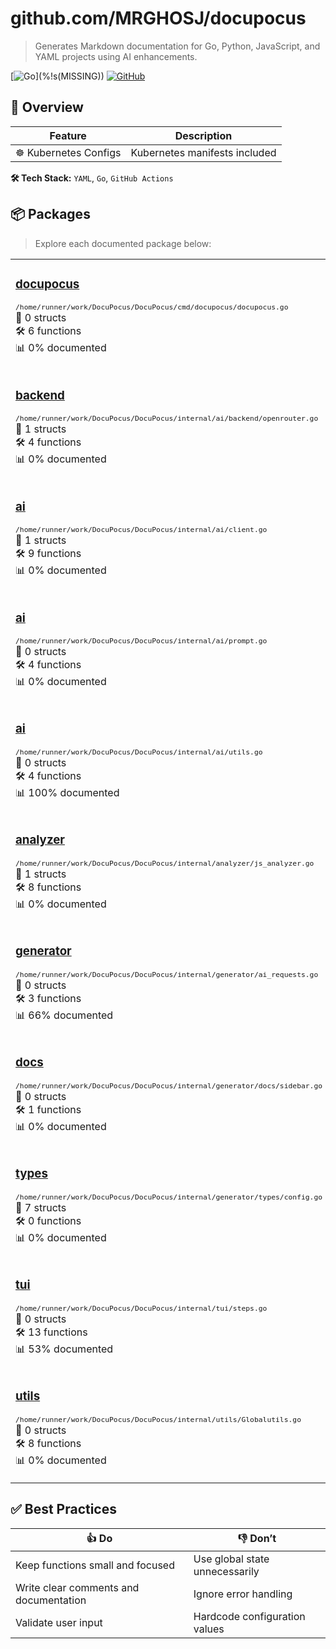 # github.com/MRGHOSJ/docupocus

> Generates Markdown documentation for Go, Python, JavaScript, and YAML projects using AI enhancements.

[![Go](https://img.shields.io/badge/Go-%!E(string=https://github.com/MRGHOSJ/DocuPocus)2%!D(string=https://github.com/MRGHOSJ/DocuPocus)%!A(MISSING)4%!E(MISSING)F%!B(MISSING)8%!F(MISSING)-blue)](%!s(MISSING)) [![GitHub](https://img.shields.io/badge/GitHub-Repository-lightgrey)](%!s(MISSING))

## 🧭 Overview

| Feature | Description |
|---------|-------------|
| ☸️ Kubernetes Configs | Kubernetes manifests included |

**🛠 Tech Stack:** `YAML`, `Go`, `GitHub Actions`

## 📦 Packages

> Explore each documented package below:

<table>
<tr>
<td valign="top" width="33%">

### [docupocus](docupocus/README.md)
<small>`/home/runner/work/DocuPocus/DocuPocus/cmd/docupocus/docupocus.go`</small><br/>
📘 0 structs<br/>
🛠 6 functions<br/>
📊 0% documented
</td>
<td valign="top" width="33%">

### [backend](backend/README.md)
<small>`/home/runner/work/DocuPocus/DocuPocus/internal/ai/backend/backend.go`</small><br/>
📘 1 structs<br/>
🛠 0 functions<br/>
📊 0% documented
</td>
<td valign="top" width="33%">

### [backend](backend/README.md)
<small>`/home/runner/work/DocuPocus/DocuPocus/internal/ai/backend/ollama.go`</small><br/>
📘 1 structs<br/>
🛠 3 functions<br/>
📊 0% documented
</td>
</tr>
<tr>
<td valign="top" width="33%">

### [backend](backend/README.md)
<small>`/home/runner/work/DocuPocus/DocuPocus/internal/ai/backend/openrouter.go`</small><br/>
📘 1 structs<br/>
🛠 4 functions<br/>
📊 0% documented
</td>
<td valign="top" width="33%">

### [ai](ai/README.md)
<small>`/home/runner/work/DocuPocus/DocuPocus/internal/ai/batching.go`</small><br/>
📘 0 structs<br/>
🛠 7 functions<br/>
📊 0% documented
</td>
<td valign="top" width="33%">

### [cache](cache/README.md)
<small>`/home/runner/work/DocuPocus/DocuPocus/internal/ai/cache/cache.go`</small><br/>
📘 2 structs<br/>
🛠 7 functions<br/>
📊 22% documented
</td>
</tr>
<tr>
<td valign="top" width="33%">

### [ai](ai/README.md)
<small>`/home/runner/work/DocuPocus/DocuPocus/internal/ai/client.go`</small><br/>
📘 1 structs<br/>
🛠 9 functions<br/>
📊 0% documented
</td>
<td valign="top" width="33%">

### [ai](ai/README.md)
<small>`/home/runner/work/DocuPocus/DocuPocus/internal/ai/logger.go`</small><br/>
📘 1 structs<br/>
🛠 4 functions<br/>
📊 0% documented
</td>
<td valign="top" width="33%">

### [ai](ai/README.md)
<small>`/home/runner/work/DocuPocus/DocuPocus/internal/ai/parser.go`</small><br/>
📘 0 structs<br/>
🛠 2 functions<br/>
📊 0% documented
</td>
</tr>
<tr>
<td valign="top" width="33%">

### [ai](ai/README.md)
<small>`/home/runner/work/DocuPocus/DocuPocus/internal/ai/prompt.go`</small><br/>
📘 0 structs<br/>
🛠 4 functions<br/>
📊 0% documented
</td>
<td valign="top" width="33%">

### [ai](ai/README.md)
<small>`/home/runner/work/DocuPocus/DocuPocus/internal/ai/token.go`</small><br/>
📘 0 structs<br/>
🛠 4 functions<br/>
📊 75% documented
</td>
<td valign="top" width="33%">

### [types](types/README.md)
<small>`/home/runner/work/DocuPocus/DocuPocus/internal/ai/types/documentation.go`</small><br/>
📘 4 structs<br/>
🛠 0 functions<br/>
📊 50% documented
</td>
</tr>
<tr>
<td valign="top" width="33%">

### [ai](ai/README.md)
<small>`/home/runner/work/DocuPocus/DocuPocus/internal/ai/utils.go`</small><br/>
📘 0 structs<br/>
🛠 4 functions<br/>
📊 100% documented
</td>
<td valign="top" width="33%">

### [analyzer](analyzer/README.md)
<small>`/home/runner/work/DocuPocus/DocuPocus/internal/analyzer/analyzer.go`</small><br/>
📘 7 structs<br/>
🛠 4 functions<br/>
📊 9% documented
</td>
<td valign="top" width="33%">

### [analyzer](analyzer/README.md)
<small>`/home/runner/work/DocuPocus/DocuPocus/internal/analyzer/go_analyzer.go`</small><br/>
📘 1 structs<br/>
🛠 6 functions<br/>
📊 28% documented
</td>
</tr>
<tr>
<td valign="top" width="33%">

### [analyzer](analyzer/README.md)
<small>`/home/runner/work/DocuPocus/DocuPocus/internal/analyzer/js_analyzer.go`</small><br/>
📘 1 structs<br/>
🛠 8 functions<br/>
📊 0% documented
</td>
<td valign="top" width="33%">

### [analyzer](analyzer/README.md)
<small>`/home/runner/work/DocuPocus/DocuPocus/internal/analyzer/python_analyzer.go`</small><br/>
📘 1 structs<br/>
🛠 7 functions<br/>
📊 12% documented
</td>
<td valign="top" width="33%">

### [analyzer](analyzer/README.md)
<small>`/home/runner/work/DocuPocus/DocuPocus/internal/analyzer/yaml_analyzer.go`</small><br/>
📘 1 structs<br/>
🛠 25 functions<br/>
📊 3% documented
</td>
</tr>
<tr>
<td valign="top" width="33%">

### [generator](generator/README.md)
<small>`/home/runner/work/DocuPocus/DocuPocus/internal/generator/ai_requests.go`</small><br/>
📘 0 structs<br/>
🛠 3 functions<br/>
📊 66% documented
</td>
<td valign="top" width="33%">

### [docs](docs/README.md)
<small>`/home/runner/work/DocuPocus/DocuPocus/internal/generator/docs/code.go`</small><br/>
📘 0 structs<br/>
🛠 5 functions<br/>
📊 20% documented
</td>
<td valign="top" width="33%">

### [docs](docs/README.md)
<small>`/home/runner/work/DocuPocus/DocuPocus/internal/generator/docs/readme.go`</small><br/>
📘 0 structs<br/>
🛠 1 functions<br/>
📊 0% documented
</td>
</tr>
<tr>
<td valign="top" width="33%">

### [docs](docs/README.md)
<small>`/home/runner/work/DocuPocus/DocuPocus/internal/generator/docs/sidebar.go`</small><br/>
📘 0 structs<br/>
🛠 1 functions<br/>
📊 0% documented
</td>
<td valign="top" width="33%">

### [docs](docs/README.md)
<small>`/home/runner/work/DocuPocus/DocuPocus/internal/generator/docs/yaml.go`</small><br/>
📘 0 structs<br/>
🛠 2 functions<br/>
📊 0% documented
</td>
<td valign="top" width="33%">

### [generator](generator/README.md)
<small>`/home/runner/work/DocuPocus/DocuPocus/internal/generator/generator.go`</small><br/>
📘 0 structs<br/>
🛠 5 functions<br/>
📊 0% documented
</td>
</tr>
<tr>
<td valign="top" width="33%">

### [types](types/README.md)
<small>`/home/runner/work/DocuPocus/DocuPocus/internal/generator/types/config.go`</small><br/>
📘 7 structs<br/>
🛠 0 functions<br/>
📊 0% documented
</td>
<td valign="top" width="33%">

### [utils](utils/README.md)
<small>`/home/runner/work/DocuPocus/DocuPocus/internal/generator/utils/utils.go`</small><br/>
📘 0 structs<br/>
🛠 5 functions<br/>
📊 20% documented
</td>
<td valign="top" width="33%">

### [tui](tui/README.md)
<small>`/home/runner/work/DocuPocus/DocuPocus/internal/tui/model.go`</small><br/>
📘 1 structs<br/>
🛠 1 functions<br/>
📊 0% documented
</td>
</tr>
<tr>
<td valign="top" width="33%">

### [tui](tui/README.md)
<small>`/home/runner/work/DocuPocus/DocuPocus/internal/tui/steps.go`</small><br/>
📘 0 structs<br/>
🛠 13 functions<br/>
📊 53% documented
</td>
<td valign="top" width="33%">

### [tui](tui/README.md)
<small>`/home/runner/work/DocuPocus/DocuPocus/internal/tui/styles.go`</small><br/>
📘 0 structs<br/>
🛠 0 functions<br/>
📊 100% documented
</td>
<td valign="top" width="33%">

### [tui](tui/README.md)
<small>`/home/runner/work/DocuPocus/DocuPocus/internal/tui/wizard.go`</small><br/>
📘 0 structs<br/>
🛠 4 functions<br/>
📊 0% documented
</td>
</tr>
<tr>
<td valign="top" width="33%">

### [utils](utils/README.md)
<small>`/home/runner/work/DocuPocus/DocuPocus/internal/utils/Globalutils.go`</small><br/>
📘 0 structs<br/>
🛠 8 functions<br/>
📊 0% documented
</td>
<td valign="top" width="33%">

### [utils](utils/README.md)
<small>`/home/runner/work/DocuPocus/DocuPocus/internal/utils/utils.go`</small><br/>
📘 0 structs<br/>
🛠 7 functions<br/>
📊 85% documented
</td>
</tr>
</table>

## ✅ Best Practices

| 👍 Do | 👎 Don’t |
|-------|-----------|
| Keep functions small and focused | Use global state unnecessarily |
| Write clear comments and documentation | Ignore error handling |
| Validate user input | Hardcode configuration values |

